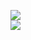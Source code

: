 [![](https://img.shields.io/badge/Made%20With-Github%20Spray-lightgrey.svg?style=for-the-badge&logo=github)](https://github.com/Annihil/github-spray#1292)  
[![](https://i.imgur.com/2DrTn0Z.gif)](https://github.com/Annihil/github-spray)